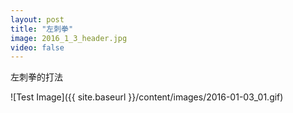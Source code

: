 ```yaml
---
layout: post
title: "左刺拳"
image: 2016_1_3_header.jpg
video: false
---
```


左刺拳的打法

![Test Image]({{ site.baseurl }}/content/images/2016-01-03_01.gif)


